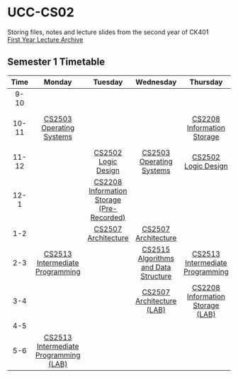 # UCC-CS02

Storing files, notes and lecture slides from the second year of CK401<br>[First Year Lecture Archive](https://github.com/ReeceDonovan/UCC-CS01)

## Semester 1 Timetable

| Time  |                                                                        Monday                                                                        |                                                                       Tuesday                                                                       |                                                                         Wednesday                                                                         |                                                                  Thursday                                                                   |                                                                          Friday                                                                           |
| :---: | :--------------------------------------------------------------------------------------------------------------------------------------------------: | :-------------------------------------------------------------------------------------------------------------------------------------------------: | :-------------------------------------------------------------------------------------------------------------------------------------------------------: | :-----------------------------------------------------------------------------------------------------------------------------------------: | :-------------------------------------------------------------------------------------------------------------------------------------------------------: |
| 9-10  |                                                                                                                                                      |                                                                                                                                                     |                                                                                                                                                           |                                                                                                                                             |                                                                                                                                                           |
| 10-11 |            [CS2503<br>Operating Systems](https://github.com/ReeceDonovan/UCC-CS02/tree/master/CS2503%20-%20Operating%20Systems/Notes.md)             |                                                                                                                                                     |                                                                                                                                                           |      [CS2208<br>Information Storage](https://github.com/ReeceDonovan/UCC-CS02/tree/master/CS2208%20-%20Information%20Storage/Notes.md)      | [CS2515<br>Algorithms and Data Structure](https://github.com/ReeceDonovan/UCC-CS02/tree/master/CS2515%20-%20Algorithms%20and%20Data%20Structure/Notes.md) |
| 11-12 |                                                                                                                                                      |                 [CS2502<br>Logic Design](https://github.com/ReeceDonovan/UCC-CS02/tree/master/CS2502%20-%20Logic%20Design/Notes.md)                 |               [CS2503<br>Operating Systems](https://github.com/ReeceDonovan/UCC-CS02/tree/master/CS2503%20-%20Operating%20Systems/Notes.md)               |             [CS2502<br>Logic Design](https://github.com/ReeceDonovan/UCC-CS02/tree/master/CS2502%20-%20Logic%20Design/Notes.md)             |                                                                                                                                                           |
| 12-1  |                                                                                                                                                      | [CS2208<br>Information Storage<br>(Pre-Recorded)](https://github.com/ReeceDonovan/UCC-CS02/tree/master/CS2208%20-%20Information%20Storage/Notes.md) |                                                                                                                                                           |                                                                                                                                             |                                                                                                                                                           |
|  1-2  |                                                                                                                                                      |                  [CS2507<br>Architecture](https://github.com/ReeceDonovan/UCC-CS02/tree/master/CS2507%20-%20Architecture/Notes.md)                  |                     [CS2507<br>Architecture](https://github.com/ReeceDonovan/UCC-CS02/tree/master/CS2507%20-%20Architecture/Notes.md)                     |                                                                                                                                             |                                                                                                                                                           |
|  2-3  |     [CS2513<br>Intermediate Programming](https://github.com/ReeceDonovan/UCC-CS02/tree/master/CS2513%20-%20Intermediate%20Programming/Notes.md)      |                                                                                                                                                     | [CS2515<br>Algorithms and Data Structure](https://github.com/ReeceDonovan/UCC-CS02/tree/master/CS2515%20-%20Algorithms%20and%20Data%20Structure/Notes.md) | [CS2513<br>Intermediate Programming](https://github.com/ReeceDonovan/UCC-CS02/tree/master/CS2513%20-%20Intermediate%20Programming/Notes.md) |                                                                                                                                                           |
|  3-4  |                                                                                                                                                      |                                                                                                                                                     |                [CS2507<br>Architecture<br>(LAB)](https://github.com/ReeceDonovan/UCC-CS02/tree/master/CS2507%20-%20Architecture/Notes.md)                 | [CS2208<br>Information Storage<br>(LAB)](https://github.com/ReeceDonovan/UCC-CS02/tree/master/CS2208%20-%20Information%20Storage/Notes.md)  |                                                                                                                                                           |
|  4-5  |                                                                                                                                                      |                                                                                                                                                     |                                                                                                                                                           |                                                                                                                                             |                                                                                                                                                           |
|  5-6  | [CS2513<br>Intermediate Programming<br>(LAB)](https://github.com/ReeceDonovan/UCC-CS02/tree/master/CS2513%20-%20Intermediate%20Programming/Notes.md) |                                                                                                                                                     |                                                                                                                                                           |                                                                                                                                             |                                                                                                                                                           |
